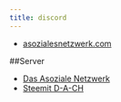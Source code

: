```yaml
---
title: discord
---
```


- [asozialesnetzwerk.com](http://asozialesnetzwerk.com/users/32)

##Server
- [Das Asoziale Netzwerk](https://discord.gg/up6Kdgm)
- [Steemit D-A-CH](https://discord.gg/WNWwx3F)
